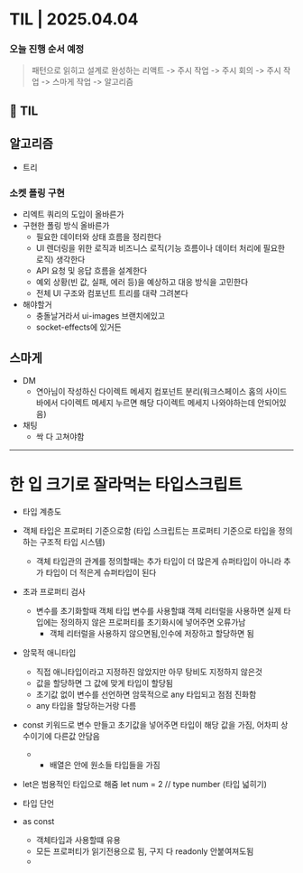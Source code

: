 # TIL | 2025.04.04

### 오늘 진행 순서 예정

> 패턴으로 읽히고 설계로 완성하는 리액트 -> 주시 작업 -> 주시 회의 -> 주시 작업 -> 스마게 작업 -> 알고리즘

## 📌 TIL

## 알고리즘

-   트리

### 소켓 폴링 구현

-   리엑트 쿼리의 도입이 올바른가
-   구현한 폴링 방식 올바른가
    -   필요한 데이터와 상태 흐름을 정리한다
    -   UI 렌더링을 위한 로직과 비즈니스 로직(기능 흐름이나 데이터 처리에 필요한 로직) 생각한다
    -   API 요청 및 응답 흐름을 설계한다
    -   예외 상황(빈 값, 실패, 에러 등)을 예상하고 대응 방식을 고민한다
    -   전체 UI 구조와 컴포넌트 트리를 대략 그려본다
-   해야할거
    -   충돌날거라서 ui-images 브랜치에있고
    -   socket-effects에 있거든

## 스마게

-   DM
    -   연아님이 작성하신 다이렉트 메세지 컴포넌트 분리(워크스페이스 홈의 사이드바에서 다이렉트 메세지 누르면 해당 다이렉트 메세지 나와야하는데 안되어있음)
-   채팅
    -   싹 다 고쳐야함

---

# 한 입 크기로 잘라먹는 타입스크립트

-   타입 계층도
-   객체 타입은 프로퍼티 기준으로함 (타입 스크립트는 프로퍼티 기준으로 타입을 정의하는 구조적 타입 시스템)

    -   객체 타입관의 관계를 정의할때는 추가 타입이 더 많은게 슈퍼타입이 아니라 추가 타입이 더 적은게 슈퍼타입이 된다

-   초과 프로퍼티 검사
    -   변수를 초기화할때 객체 타입 변수를 사용할떄 객체 리터럴을 사용하면 실제 타입에는 정의하지 않은 프로퍼티를 초기화시에 넣어주면 오류가남
        -   객체 리터럴을 사용하지 않으면됨,인수에 저장하고 할당하면 됨
-   암묵적 애니타입
    -   직접 애니타입이라고 지정하진 않았지만 아무 탕비도 지정하지 않은것
    -   값을 할당하면 그 값에 맞게 타입이 할당됨
    -   초기값 없이 변수를 선언하면 암묵적으로 any 타입되고 점점 진화함
    -   any 타입을 할당하는거랑 다름
-   const 키워드로 변수 만들고 초기값을 넣어주면 타입이 해당 값을 가짐, 어차피 상수이기에 다른값 안담음
    -   -   배열은 안에 원소들 타입들을 가짐
-   let은 범용적인 타입으로 해줌 let num = 2 // type number (타입 넓히기)
-   타입 단언
-   as const
    -   객체타입과 사용할떄 유용
    -   모든 프로퍼티가 읽기전용으로 됨, 구지 다 readonly 안붙여져도됨
    -
